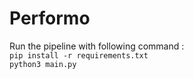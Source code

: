 # Performo

Run the pipeline with following command :<br>
```pip install -r requirements.txt```<br>
```python3 main.py```